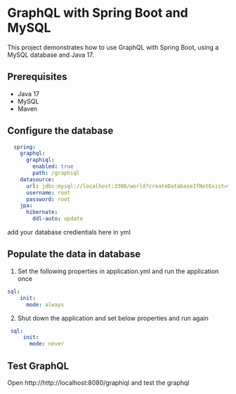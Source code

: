 # GraphQL with Spring Boot and MySQL

This project demonstrates how to use GraphQL with Spring Boot, using a MySQL database and Java 17.

## Prerequisites

- Java 17
- MySQL
- Maven

## Configure the database
  ```yml
    spring:
      graphql:
        graphiql:
          enabled: true
          path: /graphiql
      datasource:
        url: jdbc:mysql://localhost:3306/world?createDatabaseIfNotExist=true
        username: root
        password: root
      jpa:
        hibernate:
          ddl-auto: update
   ```
  add your database credientials here in yml
## Populate the data in database
1. Set the following properties in application.yml and run the application once
``` yml
sql:
    init:
      mode: always
```
2. Shut down the application and set below properties and run again
 ``` yml
  sql:
      init:
        mode: never
```
## Test GraphQL
  Open <a>http://http://localhost:8080/graphiql</a> and test the graphql
